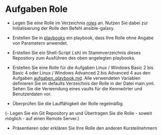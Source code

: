 # Aufgaben Role

- Legen Sie eine Rolle im Verzeichnis [roles](../roles) an. Nutzen Sie dabei zur Initialisierung der Rolle den Befehl ansible-galaxy.

- Erstellen Sie in [playbooks](../playbooks) ein playbook, dass Ihre Rolle ohne Angabe von Parametern anwendet.

- Erstellen Sie ein Shell-Script (.sh) im Stammverzeichnis dieses Repository zum Ausführen des oben angelegten playbooks.

- Erstellen Sie eine Rolle für die Aufgaben Linux / Windows Basic 2 bis Basic 4 oder Linux / Windows Advanced 2 bis Advanced 4 aus den Aufgaben [aufgaben_playbook.md](../assets/aufgaben_playbook.md). Alle verwendeten Variablen definieren Sie im defaults Verzeichnis der Rolle in der Datei main.yml. Sehen Sie die Verwendung eines vaults für die Kennwörter und Benutzerdaten vor.

- Überprüfen Sie die Lauffähigkeit der Rolle regelmäßig.

(- Legen Sie ein Git Repository an und Übertragen Sie die Rolle - soweit möglich - auf einen Remote Server.)

- Präsentieren oder erklären Sie Ihre Rolle den anderen Kursteilnehmern
